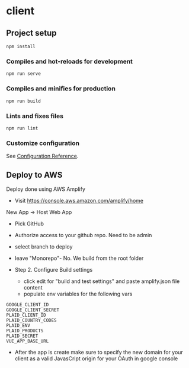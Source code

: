 # client

## Project setup
```
npm install
```

### Compiles and hot-reloads for development
```
npm run serve
```

### Compiles and minifies for production
```
npm run build
```

### Lints and fixes files
```
npm run lint
```

### Customize configuration
See [Configuration Reference](https://cli.vuejs.org/config/).


## Deploy to AWS
Deploy done using AWS Amplify

* Visit  https://console.aws.amazon.com/amplify/home

New App -> Host Web App
* Pick GitHub
* Authorize access to your github repo. Need to be admin
* select branch to deploy
* leave "Monorepo"- No. We build from the root folder

* Step 2. Configure Build settings
	* click edit for "build and test settings" and paste amplify.json file content
	* populate env variables for the following vars
	
```
GOOGLE_CLIENT_ID
GOOGLE_CLIENT_SECRET
PLAID_CLIENT_ID
PLAID_COUNTRY_CODES
PLAID_ENV
PLAID_PRODUCTS
PLAID_SECRET
VUE_APP_BASE_URL
```	
	
* After the app is create make sure to specify the new domain for your client as a valid JavasCript origin for your OAuth in google console	